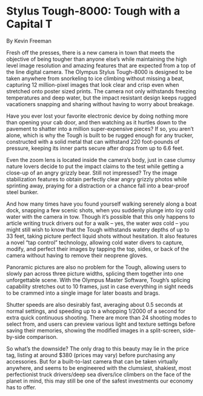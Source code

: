 # Stylus Tough-8000: Tough with a Capital T

By Kevin Freeman

Fresh off the presses, there is a new camera in town that meets the objective of being tougher than anyone else’s while maintaining the high level image resolution and amazing features that are expected from a top of the line digital camera. The Olympus Stylus Tough-8000 is designed to be taken anywhere from snorkeling to ice climbing without missing a beat, capturing 12 million-pixel images that look clear and crisp even when stretched onto poster sized prints. The camera not only withstands freezing temperatures and deep water, but the impact resistant design keeps rugged vacationers snapping and sharing without having to worry about breakage.

Have you ever lost your favorite electronic device by doing nothing more than opening your cab door, and then watching as it hurtles down to the pavement to shatter into a million super-expensive pieces? If so, you aren’t alone, which is why the Tough is built to be rugged enough for any trucker, constructed with a solid metal that can withstand 220 foot-pounds of pressure, keeping its inner parts secure after drops from up to 6.6 feet. 

Even the zoom lens is located inside the camera’s body, just in case clumsy nature lovers decide to put the impact claims to the test while getting a close-up of an angry grizzly bear. Still not impressed? Try the image stabilization features to obtain perfectly clear angry grizzly photos while sprinting away, praying for a distraction or a chance fall into a bear-proof steel bunker. 

And how many times have you found yourself walking serenely along a boat dock, snapping a few scenic shots, when you suddenly plunge into icy cold water with the camera in tow. Though it’s possible that this only happens to article writing truck drivers out for a walk – yes, the water *was* cold – you might still wish to know that the Tough withstands watery depths of up to 33 feet, taking picture perfect liquid shots without hesitation. It also features a novel “tap control” technology, allowing cold water divers to capture, modify, and perfect their images by tapping the top, sides, or back of the camera without having to remove their neoprene gloves.  

Panoramic pictures are also no problem for the Tough, allowing users to slowly pan across three picture widths, splicing them together into one unforgettable scene. With the Olympus Master Software, Tough’s splicing capability stretches out to 10 frames, just in case everything in sight needs to be crammed into a single image for later boasts and brags. 

Shutter speeds are also desirably fast, averaging about 0.5 seconds at normal settings, and speeding up to a whopping 1/2000 of a second for extra quick continuous shooting. There are more than 24 shooting modes to select from, and users can preview various light and texture settings before saving their memories, showing the modified images in a split-screen, side-by-side comparison. 

So what’s the downside? The only drag to this beauty may lie in the price tag, listing at around $380 (prices may vary) before purchasing any accessories. But for a built-to-last camera that can be taken virtually anywhere, and seems to be engineered with the clumsiest, shakiest, most perfectionist truck drivers/deep sea divers/ice climbers on the face of the planet in mind, this may still be one of the safest investments our economy has to offer. 


